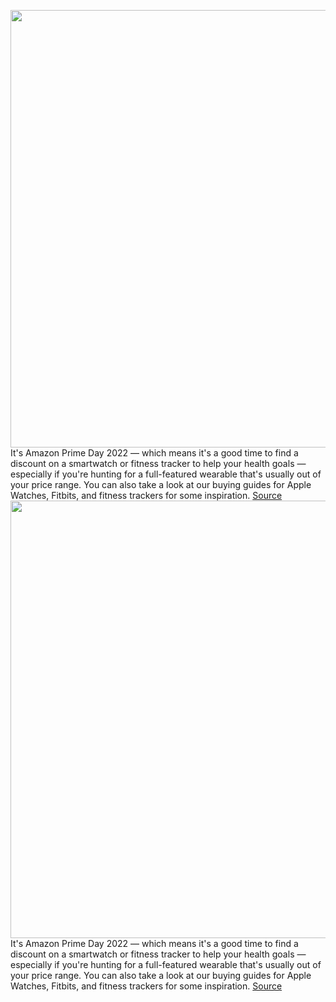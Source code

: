 <img src='https://cdn.vox-cdn.com/thumbor/dcAZX0Op8h0OIFLOFQRI0LC2Xzg=/0x0:2040x1360/1200x800/filters:focal(857x517:1183x843)/cdn.vox-cdn.com/uploads/chorus_image/image/71098887/vpavic_211006_4796_0039.0.jpg' width='700px' /><br/>
It's Amazon Prime Day 2022 — which means it's a good time to find a discount on a smartwatch or fitness tracker to help your health goals — especially if you're hunting for a full-featured wearable that's usually out of your price range. You can also take a look at our buying guides for Apple Watches, Fitbits, and fitness trackers for some inspiration.
<a href='https://www.theverge.com/23203891/amazon-prime-day-best-fitness-tracker-smartwatch-deals-2022'> Source <a/><img src='https://cdn.vox-cdn.com/thumbor/dcAZX0Op8h0OIFLOFQRI0LC2Xzg=/0x0:2040x1360/1200x800/filters:focal(857x517:1183x843)/cdn.vox-cdn.com/uploads/chorus_image/image/71098887/vpavic_211006_4796_0039.0.jpg' width='700px' /><br/>
It's Amazon Prime Day 2022 — which means it's a good time to find a discount on a smartwatch or fitness tracker to help your health goals — especially if you're hunting for a full-featured wearable that's usually out of your price range. You can also take a look at our buying guides for Apple Watches, Fitbits, and fitness trackers for some inspiration.
<a href='https://www.theverge.com/23203891/amazon-prime-day-best-fitness-tracker-smartwatch-deals-2022'> Source <a/>